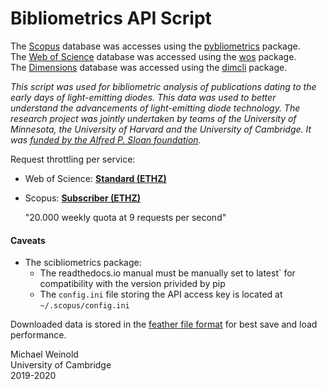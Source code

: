 # Bibliometrics API Script

The [Scopus](https://dev.elsevier.com/) database was accesses using the [pybliometrics](https://pypi.org/project/pybliometrics/) package.\
The [Web of Science](https://apps.webofknowledge.com/) database was accessed using the [wos](https://pypi.org/project/wos/) package.\
The [Dimensions](https://www.dimensions.ai/) database was accessed using the [dimcli](https://pypi.org/project/dimcli/) package.

_This script was used for bibliometric analysis of publications dating to the early days of light-emitting diodes. This data was used to better understand the advancements of light-emitting diode technology. The research project was jointly undertaken by teams of the University of Minnesota, the University of Harvard and the University of Cambridge. It was [funded by the Alfred P. Sloan foundation](https://sloan.org/grant-detail/8567)._

Request throttling per service:

- Web of Science: [**Standard (ETHZ)**](https://developer.clarivate.com/apis/wos#)
- Scopus: [**Subscriber (ETHZ)**](https://dev.elsevier.com/api_key_settings.html)

    "20.000 weekly quota at 9 requests per second"

#### Caveats

- The scibliometrics package:
   - The readthedocs.io manual must be manually set to latest` for compatibility with the version privided by pip
   - The `config.ini` file storing the API access key is located at `~/.scopus/config.ini`

Downloaded data is stored in the [feather file format](https://blog.rstudio.com/2016/03/29/feather/) for best save and load performance.

Michael Weinold\
University of Cambridge\
2019-2020
